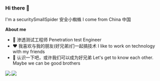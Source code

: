 ### Hi there 👋

I'm a securitySmallSpider 安全小蜘蛛 I come from China 中国

**About me**

- 💼 渗透测试工程师 Penetration test Engineer
- ❤️ 我喜欢与我的朋友(好兄弟)们一起搞技术 I like to work on technology with my friends
- 💬 认识一下吧，或许我们可以成为好兄弟 Let's get to know each other. Maybe we can be good brothers

<a href="https://github.com/anuraghazra/convoychat">
  <img align="center" src="https://github-readme-stats.vercel.app/api?username=securitySmallSpider
&show_icons=true&count_private=true&locale=cn" />
  <img align="center" src="https://github-readme-stats.vercel.app/api/top-langs/?username=securitySmallSpider
&locale=cn" />
</a>

<!--
**securitySmallSpider/securitySmallSpider** is a ✨ _special_ ✨ repository because its `README.md` (this file) appears on your GitHub profile.

Here are some ideas to get you started:

- 🔭 I’m currently working on ...
- 🌱 I’m currently learning ...
- 👯 I’m looking to collaborate on ...
- 🤔 I’m looking for help with ...
- 💬 Ask me about ...
- 📫 How to reach me: ...
- 😄 Pronouns: ...
- ⚡ Fun fact: ...
-->



